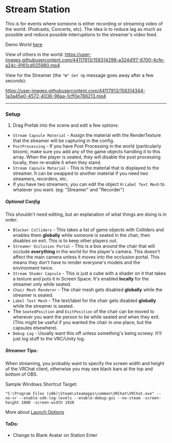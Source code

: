 # Stream Station
This is for events where someone is either recording or streaming video of the world. (Podcasts, Concerts, etc). The idea is to reduce lag as much as possible and reduce possible interruptions to the streamer's video feed.

Demo World [here](https://vrchat.com/home/launch?worldId=wrld_ef6e6776-a6e6-445a-9325-5128929a86ed&instanceId=0)

View of others in the world: 
https://user-images.githubusercontent.com/44117913/158314298-a324d1f7-6700-4cfe-a24c-9161cd025980.mp4

View for the Streamer (the `"W" Get Up` message goes away after a few seconds): 


https://user-images.githubusercontent.com/44117913/158314344-1a3a45e0-4572-4036-96aa-1cff0e788213.mp4


---

### Setup

1. Drag Prefab into the scene and edit a few options:
 * `Stream Capsule Material` - Assign the material with the RenderTexture that the streamer will be capturing in the config.
 * `PostProcessing` - If you have Post Processing in the world (particularly bloom), make sure you add any of the game objects handling it to this array.  When the player is seated, they will disable the post processing locally, then re-enable it when they stand.
 * `Stream Capsule Material` - This is the material that is displayed to the streamer.  It can be swapped to another material if you need two streamers, recorders, etc.
 * If you have two streamers, you can edit the object in `Label Text Mesh` to whatever you want. (eg: "Streamer" and "Recorder")

##### Optional Config
This shouldn't need editing, but an explanation of what things are doing is in order.

* `Blocker Colliders` - This takes a list of game objects with Colliders and enables them **globally** while someone is seated in the chair, then disables on exit.  This is to keep other players out.
* `Streamer Occlusion Portal` - This is a box around the chair that will occlude **everything** in the world for the player's camera. This doesn't affect the main camera unless it moves into the occlusion portal.  This means they don't have to render everyone's models and the environment twice.
* `Stream Shader Capsule` - This is just a cube with a shader on it that takes a texture and puts it in Screen Space. It's enabled **locally** for the streamer only while seated.
* `Chair Mesh Renderer` - The chair mesh gets disabled **globally** while the streamer is seated.
* `Label Text Mesh` - The text/label for the chair gets disabled **globally** while the streamer is seated.
* The `SeatedPosition` and `ExitPosition` of the chair can be moved to wherever you want the person to be while seated and when they exit. (This might be useful if you wanted the chair in one place, but the capsules elsewhere).
* `Debug Log` - Usually want this off unless something's being screwy. It'll just log stuff to the VRC/Unity log.

##### Streamer Tips:

When streaming, you probably want to specify the screen width and height of the VRChat client, otherwise you may see black bars at the top and bottom of OBS.

Sample Windows Shortcut Target:
```
"C:\Program Files (x86)\Steam\steamapps\common\VRChat\VRChat.exe" --no-vr --enable-sdk-log-levels --enable-debug-gui --no-steam -screen-height 1080 -screen-width 1920
```
More about [Launch Options](https://docs.vrchat.com/docs/launch-options)

#### ToDo:

* Change to Blank Avatar on Station Enter
